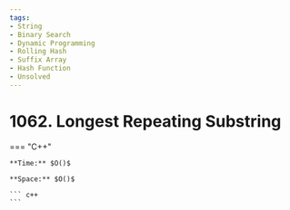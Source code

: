 ```yaml
---
tags:
- String
- Binary Search
- Dynamic Programming
- Rolling Hash
- Suffix Array
- Hash Function
- Unsolved
---
```



# 1062. Longest Repeating Substring

=== "C++"

    **Time:** $O()$

    **Space:** $O()$

    ``` c++
    ```